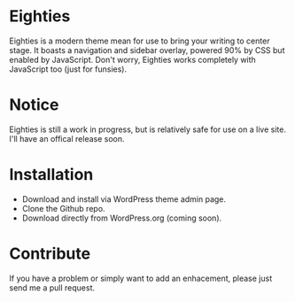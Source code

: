 Eighties
========

Eighties is a modern theme mean for use to bring your writing to center stage. It boasts a navigation and sidebar overlay, powered 90% by CSS but enabled by JavaScript. Don't worry, Eighties works completely with JavaScript too (just for funsies).

Notice
======

Eighties is still a work in progress, but is relatively safe for use on a live site. I'll have an offical release soon.

Installation
============

- Download and install via WordPress theme admin page.
- Clone the Github repo.
- Download directly from WordPress.org (coming soon).

Contribute
==========

If you have a problem or simply want to add an enhacement, please just send me a pull request.
